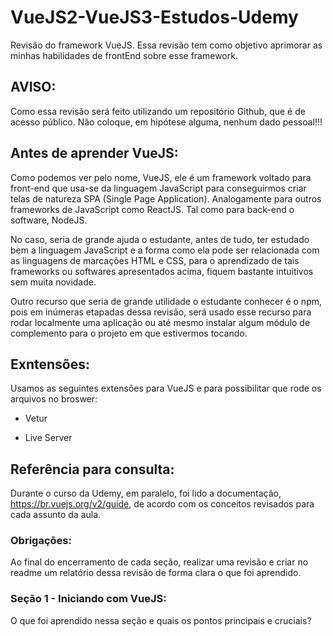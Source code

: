 # VueJS2-VueJS3-Estudos-Udemy
Revisão do framework VueJS. Essa revisão tem como objetivo aprimorar as minhas habilidades de frontEnd sobre esse framework.

## AVISO:
Como essa revisão será feito utilizando um repositório Github, que é de acesso público. Não coloque, em hipótese alguma, nenhum dado pessoal!!!

## Antes de aprender VueJS:
Como podemos ver pelo nome, VueJS, ele é um framework voltado para front-end que usa-se da linguagem JavaScript para conseguirmos criar telas de natureza SPA (Single Page Application). Analogamente para outros frameworks de JavaScript como ReactJS. Tal como para back-end o software, NodeJS.

No caso, seria de grande ajuda o estudante, antes de tudo, ter estudado bem a linguagem JavaScript e a forma como ela pode ser relacionada com as linguagens de marcações HTML e CSS, para o aprendizado de tais frameworks ou softwares apresentados acima, fiquem bastante intuitivos sem muita novidade.

Outro recurso que seria de grande utilidade o estudante conhecer é o npm, pois em inúmeras etapadas dessa revisão, será usado esse recurso para rodar localmente uma aplicação ou até mesmo instalar algum módulo de complemento para o projeto em que estivermos tocando.

## Exntensões:

Usamos as seguintes extensões para VueJS e para possibilitar que rode os arquivos no broswer:

- Vetur

- Live Server

## Referência para consulta:
Durante o curso da Udemy, em paralelo, foi lido a documentação, https://br.vuejs.org/v2/guide, de acordo com os conceitos revisados para cada assunto da aula.

### Obrigações:
Ao final do encerramento de cada seção, realizar uma revisão e criar no readme um relatório dessa revisão de forma clara o que foi aprendido.

### Seção 1 - Iniciando com VueJS:
O que foi aprendido nessa seção e quais os pontos principais e cruciais?
